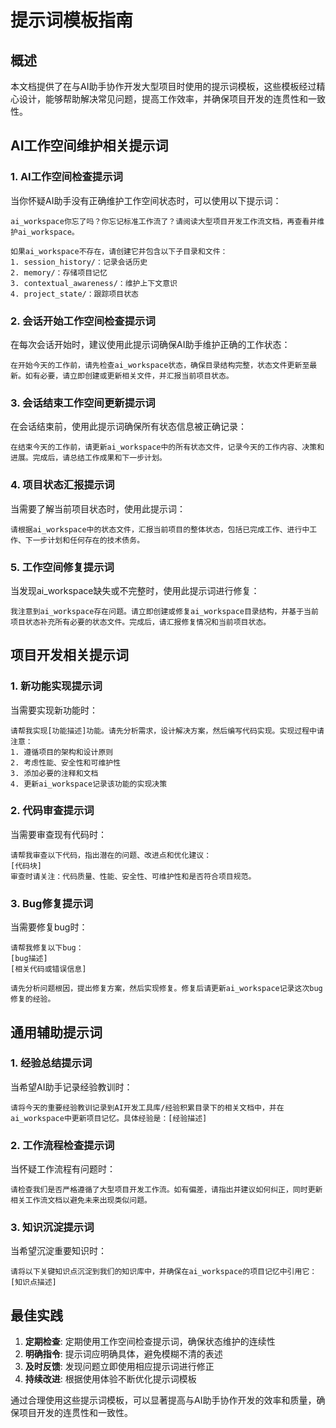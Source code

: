 # 提示词模板指南

## 概述

本文档提供了在与AI助手协作开发大型项目时使用的提示词模板，这些模板经过精心设计，能够帮助解决常见问题，提高工作效率，并确保项目开发的连贯性和一致性。

## AI工作空间维护相关提示词

### 1. AI工作空间检查提示词

当你怀疑AI助手没有正确维护工作空间状态时，可以使用以下提示词：

```
ai_workspace你忘了吗？你忘记标准工作流了？请阅读大型项目开发工作流文档，再查看并维护ai_workspace。

如果ai_workspace不存在，请创建它并包含以下子目录和文件：
1. session_history/：记录会话历史
2. memory/：存储项目记忆
3. contextual_awareness/：维护上下文意识
4. project_state/：跟踪项目状态
```

### 2. 会话开始工作空间检查提示词

在每次会话开始时，建议使用此提示词确保AI助手维护正确的工作状态：

```
在开始今天的工作前，请先检查ai_workspace状态，确保目录结构完整，状态文件更新至最新。如有必要，请立即创建或更新相关文件，并汇报当前项目状态。
```

### 3. 会话结束工作空间更新提示词

在会话结束前，使用此提示词确保所有状态信息被正确记录：

```
在结束今天的工作前，请更新ai_workspace中的所有状态文件，记录今天的工作内容、决策和进展。完成后，请总结工作成果和下一步计划。
```

### 4. 项目状态汇报提示词

当需要了解当前项目状态时，使用此提示词：

```
请根据ai_workspace中的状态文件，汇报当前项目的整体状态，包括已完成工作、进行中工作、下一步计划和任何存在的技术债务。
```

### 5. 工作空间修复提示词

当发现ai_workspace缺失或不完整时，使用此提示词进行修复：

```
我注意到ai_workspace存在问题。请立即创建或修复ai_workspace目录结构，并基于当前项目状态补充所有必要的状态文件。完成后，请汇报修复情况和当前项目状态。
```

## 项目开发相关提示词

### 1. 新功能实现提示词

当需要实现新功能时：

```
请帮我实现[功能描述]功能。请先分析需求，设计解决方案，然后编写代码实现。实现过程中请注意：
1. 遵循项目的架构和设计原则
2. 考虑性能、安全性和可维护性
3. 添加必要的注释和文档
4. 更新ai_workspace记录该功能的实现决策
```

### 2. 代码审查提示词

当需要审查现有代码时：

```
请帮我审查以下代码，指出潜在的问题、改进点和优化建议：
[代码块]
审查时请关注：代码质量、性能、安全性、可维护性和是否符合项目规范。
```

### 3. Bug修复提示词

当需要修复bug时：

```
请帮我修复以下bug：
[bug描述]
[相关代码或错误信息]

请先分析问题根因，提出修复方案，然后实现修复。修复后请更新ai_workspace记录这次bug修复的经验。
```

## 通用辅助提示词

### 1. 经验总结提示词

当希望AI助手记录经验教训时：

```
请将今天的重要经验教训记录到AI开发工具库/经验积累目录下的相关文档中，并在ai_workspace中更新项目记忆。具体经验是：[经验描述]
```

### 2. 工作流程检查提示词

当怀疑工作流程有问题时：

```
请检查我们是否严格遵循了大型项目开发工作流。如有偏差，请指出并建议如何纠正，同时更新相关工作流文档以避免未来出现类似问题。
```

### 3. 知识沉淀提示词

当希望沉淀重要知识时：

```
请将以下关键知识点沉淀到我们的知识库中，并确保在ai_workspace的项目记忆中引用它：[知识点描述]
```

## 最佳实践

1. **定期检查**: 定期使用工作空间检查提示词，确保状态维护的连续性
2. **明确指令**: 提示词应明确具体，避免模糊不清的表述
3. **及时反馈**: 发现问题立即使用相应提示词进行修正
4. **持续改进**: 根据使用体验不断优化提示词模板

通过合理使用这些提示词模板，可以显著提高与AI助手协作开发的效率和质量，确保项目开发的连贯性和一致性。
